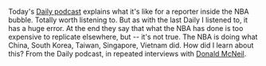 Today's <a href="https://www.nytimes.com/2020/08/21/podcasts/the-daily/nba-coronavirus-basketball.html">Daily podcast</a> explains what it's like for a reporter inside the NBA bubble. Totally worth listening to. But as with the last Daily I listened to, it has a huge error. At the end they say that what the NBA has done is too expensive to replicate elsewhere, but -- it's not true. The NBA is doing what China, South Korea, Taiwan, Singapore, Vietnam did. How did I learn about this? From the Daily podcast, in repeated interviews with <a href="https://www.google.com/search?q=site%3Ascripting.com+Donald+McNeil">Donald McNeil</a>. 
